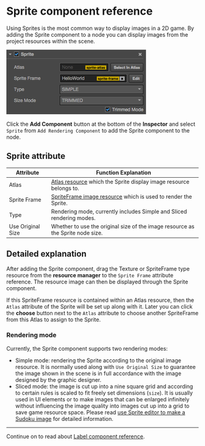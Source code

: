 # Sprite component reference

Using Sprites is the most common way to display images in a 2D game. By adding the Sprite component to a node you can display images from the project resources within the scene.

![add sprite](sprite/sprite_component.png)

Click the **Add Component** button at the bottom of the **Inspector** and select `Sprite` from `Add Rendering Component` to add the Sprite component to the node.

## Sprite attribute

| Attribute |   Function Explanation
| -------------- | ----------- |
| Atlas | [Atlas resource](../asset-workflow/atlas.md) which the Sprite display image resource belongs to.
| Sprite Frame | [SpriteFrame image resource](../asset-workflow/sprite.md) which is used to render the Sprite.
| Type | Rendering mode, currently includes Simple and Sliced rendering modes.
| Use Original Size | Whether to use the original size of the image resource as the Sprite node size.

## Detailed explanation

After adding the Sprite component, drag the Texture or SpriteFrame type resource from the **resource manager** to the `Sprite Frame` attribute reference. The resource image can then be displayed through the Sprite component.

If this SpriteFrame resource is contained within an Atlas resource, then the `Atlas` attribute of the Sprite will be set up along with it. Later you can click the **choose** button next to the `Atlas` attribute to choose another SpriteFrame from this Atlas to assign to the Sprite.


### Rendering mode

Currently, the Sprite component supports two rendering modes:

- Simple mode: rendering the Sprite according to the original image resource. It is normally used along with `Use Original Size` to guarantee the image shown in the scene is in full accordance with the image designed by the graphic designer.
- Sliced mode: the image is cut up into a nine square grid and according to certain rules is scaled to fit freely set dimensions (`size`). It is usually used in UI elements or to make images that can be enlarged infinitely without influencing the image quality into images cut up into a grid to save game resource space. Please read [use Sprite editor to make a Sudoku image](../asset-workflow/sprite.md#-sprite-) for detailed information.


---

Continue on to read about [Label component reference](label.md).
